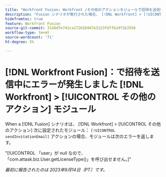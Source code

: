 ```yaml
---
title: "Workfront Fusion: Workfront /その他のアクションモジュールで招待を送信中にエラーが発生しました"
description: "Fusion シナリオが実行された場合、 [!DNL Workfront] > [!UICONTROL その他のアクション] sendInvitationEmail アクションに設定されたモジュールは、エラーを返します。"
hidefromtoc: true
feature: Workfront Fusion
source-git-commit: 3148dfe741ca27262b947e3123fd7fb2df1b3556
workflow-type: tm+mt
source-wordcount: '71'
ht-degree: 5%

---
```



# [!DNL Workfront Fusion]：で招待を送信中にエラーが発生しました [!DNL Workfront] > [!UICONTROL その他のアクション] モジュール

When a [!DNL Fusion] シナリオは、 [!DNL Workfront] > [!UICONTROL その他のアクション] 次に設定されたモジュール： `[!UICONTROL sendInvitationEmail]` アクションの場合、モジュールは次のエラーを返します。

&quot;[!UICONTROL 「user」が null なので、「com.attask.biz.User.getLicenseType()」を呼び出せません。]&quot;

_最初に報告されたのは 2023年9月14日（PT）です。_
